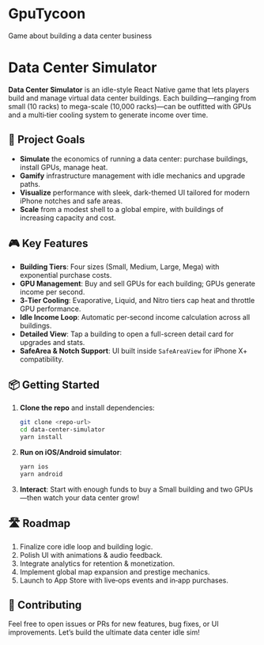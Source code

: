 # GpuTycoon
Game about building a data center business



# Data Center Simulator

**Data Center Simulator** is an idle-style React Native game that lets players build and manage virtual data center buildings. Each building—ranging from small (10 racks) to mega-scale (10,000 racks)—can be outfitted with GPUs and a multi‑tier cooling system to generate income over time.

## 🚀 Project Goals

* **Simulate** the economics of running a data center: purchase buildings, install GPUs, manage heat.
* **Gamify** infrastructure management with idle mechanics and upgrade paths.
* **Visualize** performance with sleek, dark-themed UI tailored for modern iPhone notches and safe areas.
* **Scale** from a modest shell to a global empire, with buildings of increasing capacity and cost.

## 🎮 Key Features

* **Building Tiers**: Four sizes (Small, Medium, Large, Mega) with exponential purchase costs.
* **GPU Management**: Buy and sell GPUs for each building; GPUs generate income per second.
* **3‑Tier Cooling**: Evaporative, Liquid, and Nitro tiers cap heat and throttle GPU performance.
* **Idle Income Loop**: Automatic per‑second income calculation across all buildings.
* **Detailed View**: Tap a building to open a full-screen detail card for upgrades and stats.
* **SafeArea & Notch Support**: UI built inside `SafeAreaView` for iPhone X+ compatibility.

## 📦 Getting Started

1. **Clone the repo** and install dependencies:

   ```bash
   git clone <repo-url>
   cd data-center-simulator
   yarn install
   ```
2. **Run on iOS/Android simulator**:

   ```bash
   yarn ios
   yarn android
   ```
3. **Interact**: Start with enough funds to buy a Small building and two GPUs—then watch your data center grow!

## 🛣️ Roadmap

1. Finalize core idle loop and building logic.
2. Polish UI with animations & audio feedback.
3. Integrate analytics for retention & monetization.
4. Implement global map expansion and prestige mechanics.
5. Launch to App Store with live‑ops events and in‑app purchases.

## 🤝 Contributing

Feel free to open issues or PRs for new features, bug fixes, or UI improvements. Let’s build the ultimate data center idle sim!
